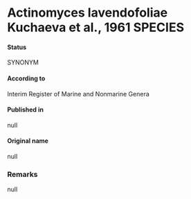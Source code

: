 # Actinomyces lavendofoliae Kuchaeva et al., 1961 SPECIES

#### Status
SYNONYM

#### According to
Interim Register of Marine and Nonmarine Genera

#### Published in
null

#### Original name
null

### Remarks
null